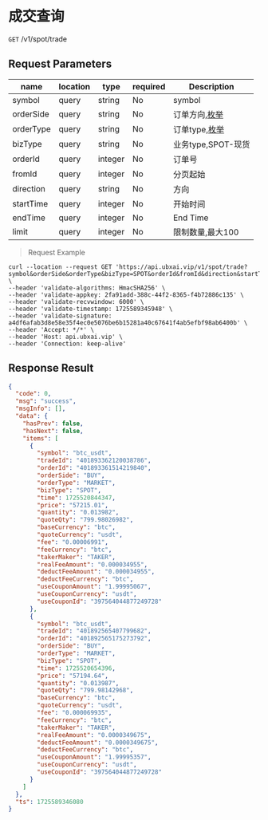 # 成交查询

`GET` /v1/spot/trade

## Request Parameters

| name        | location    | type      | required | Description                           |
|-----------|-------|---------|----|------------------------------|
| symbol    | query | string  | No  | symbol                          |
| orderSide | query | string  | No  | 订单方向,[枚举](../README?id=买卖方向) |
| orderType | query | string  | No  | 订单type,[枚举](../README?id=订单type) |
| bizType   | query | string  | No  | 业务type,SPOT-现货                 |
| orderId   | query | integer | No  | 订单号                          |
| fromId    | query | integer | No  | 分页起始                         |
| direction | query | string  | No  | 方向                           |
| startTime | query | integer | No  | 开始时间                         |
| endTime   | query | integer | No  | End Time                         |
| limit     | query | integer | No  | 限制数量,最大100                   |

> Request Example

```shell
curl --location --request GET 'https://api.ubxai.vip/v1/spot/trade?symbol&orderSide&orderType&bizType=SPOT&orderId&fromId&direction&startTime=&endTime=&limit=20' \
--header 'validate-algorithms: HmacSHA256' \
--header 'validate-appkey: 2fa91add-388c-44f2-8365-f4b72886c135' \
--header 'validate-recvwindow: 6000' \
--header 'validate-timestamp: 1725589345948' \
--header 'validate-signature: a4df6afab3d8e58e35f4ec0e5076be6b15281a40c67641f4ab5efbf98ab6400b' \
--header 'Accept: */*' \
--header 'Host: api.ubxai.vip' \
--header 'Connection: keep-alive' 
```

## Response Result

```json
{
  "code": 0,
  "msg": "success",
  "msgInfo": [],
  "data": {
    "hasPrev": false,
    "hasNext": false,
    "items": [
      {
        "symbol": "btc_usdt",
        "tradeId": "401893362120038786",
        "orderId": "401893361514219840",
        "orderSide": "BUY",
        "orderType": "MARKET",
        "bizType": "SPOT",
        "time": 1725520844347,
        "price": "57215.01",
        "quantity": "0.013982",
        "quoteQty": "799.98026982",
        "baseCurrency": "btc",
        "quoteCurrency": "usdt",
        "fee": "0.00006991",
        "feeCurrency": "btc",
        "takerMaker": "TAKER",
        "realFeeAmount": "0.000034955",
        "deductFeeAmount": "0.000034955",
        "deductFeeCurrency": "btc",
        "useCouponAmount": "1.99995067",
        "useCouponCurrency": "usdt",
        "useCouponId": "397564044877249728"
      },
      {
        "symbol": "btc_usdt",
        "tradeId": "401892565407799682",
        "orderId": "401892565175273792",
        "orderSide": "BUY",
        "orderType": "MARKET",
        "bizType": "SPOT",
        "time": 1725520654396,
        "price": "57194.64",
        "quantity": "0.013987",
        "quoteQty": "799.98142968",
        "baseCurrency": "btc",
        "quoteCurrency": "usdt",
        "fee": "0.000069935",
        "feeCurrency": "btc",
        "takerMaker": "TAKER",
        "realFeeAmount": "0.0000349675",
        "deductFeeAmount": "0.0000349675",
        "deductFeeCurrency": "btc",
        "useCouponAmount": "1.99995357",
        "useCouponCurrency": "usdt",
        "useCouponId": "397564044877249728"
      }
    ]
  },
  "ts": 1725589346080
}
```

